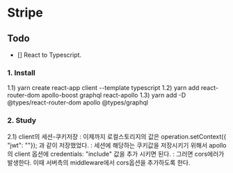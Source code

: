 # Stripe 

## Todo
- [] React to Typescript.



### 1. Install
1.1) yarn create react-app client --template typescript
1.2) yarn add react-router-dom apollo-boost graphql react-apollo
1.3) yarn add -D @types/react-router-dom apollo @types/graphql

### 2. Study
2.1) client의 세션-쿠키저장
: 이제까지 로컬스토리지의 값은 operation.setContext({ "jwt": ""}); 과 같이 저장했었다.
: 세션에 해당하는 쿠키값을 저장시키기 위해서 apollo의 client 옵션에 credentials: "include" 값을 추가 시키면 된다.
: 그러면 cors에러가 발생한다. 이때 서버측의 middleware에서 cors옵션을 추가하도록 한다.